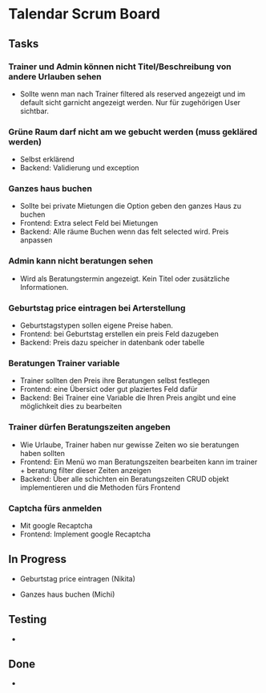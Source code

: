 ﻿# Talendar Scrum Board

## Tasks

### Trainer und Admin können nicht Titel/Beschreibung von andere Urlauben sehen
  - Sollte wenn man nach Trainer filtered als reserved angezeigt und im default sicht garnicht angezeigt werden. Nur für zugehörigen User       sichtbar.
  
  
### Grüne Raum darf nicht am we gebucht werden (muss gekläred werden)
  - Selbst erklärend
  - Backend: Validierung und exception
  
### Ganzes haus buchen
  - Sollte bei private Mietungen die Option geben den ganzes Haus zu buchen
  - Frontend: Extra select Feld bei Mietungen
  - Backend: Alle räume Buchen wenn das felt selected wird. Preis anpassen
  
### Admin kann nicht beratungen sehen
  - Wird als Beratungstermin angezeigt. Kein Titel oder zusätzliche Informationen.
  
### Geburtstag price eintragen bei Arterstellung
  - Geburtstagstypen sollen eigene Preise haben. 
  - Frontend: bei Geburtstag erstellen ein preis Feld dazugeben
  - Backend: Preis dazu speicher in datenbank oder tabelle
  
### Beratungen Trainer variable
  - Trainer sollten den Preis ihre Beratungen selbst festlegen
  - Frontend: eine Übersict oder gut plaziertes Feld dafür
  - Backend: Bei Trainer eine Variable die Ihren Preis angibt und eine möglichkeit dies zu bearbeiten
  
### Trainer dürfen Beratungszeiten angeben
  - Wie Urlaube, Trainer haben nur gewisse Zeiten wo sie beratungen haben sollten
  - Frontend: Ein Menü wo man Beratungszeiten bearbeiten kann im trainer + beratung filter dieser Zeiten anzeigen
  - Backend: Über alle schichten ein Beratungszeiten CRUD objekt implementieren und die Methoden fürs Frontend
  
### Captcha fürs anmelden
  - Mit google Recaptcha
  - Frontend: Implement google Recaptcha


## In Progress

- Geburtstag price eintragen (Nikita)

- Ganzes haus buchen (Michi)


## Testing

-

## Done

-
